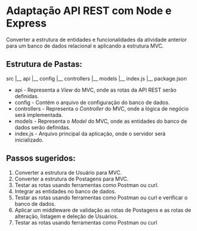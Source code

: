 # Adaptação API REST com Node e Express

Converter a estrutura de entidades e funcionalidades da atividade anterior para um banco de dados relacional e aplicando a estrutura MVC.

## Estrutura de Pastas:

src 
   |__ api
   |__ config
   |__ controllers
   |__ models
   |__ index.js
   |__ package.json

* api - Representa a _View_ do MVC, onde as rotas da API REST serão definidas.
* config - Contém o arquivo de configuração do banco de dados.
* controllers - Representa o _Controller_ do MVC, onde a lógica de negócio será implementada.
* models - Representa o _Model_ do MVC, onde as entidades do banco de dados serão definidas.
* index.js - Arquivo principal da aplicação, onde o servidor será inicializado.
  
## Passos sugeridos:

1. Converter a estrutura de Usuário para MVC.
2. Converter a estrutura de Postagens para MVC.
3. Testar as rotas usando ferramentas como Postman ou curl.
4. Integrar as entidades no banco de dados.
5. Testar as rotas usando ferramentas como Postman ou curl e verificar o banco de dados.
6. Aplicar um middleware de validação as rotas de Postagens e as rotas de alteração, listagem e deleção de Usuários.
7. Testar as rotas usando ferramentas como Postman ou curl
